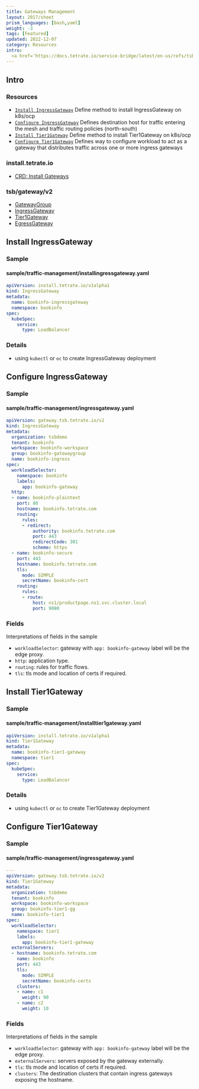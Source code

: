 ```yaml
---
title: Gateways Management
layout: 2017/sheet
prism_languages: [bash,yaml]
weight: -3
tags: [Featured]
updated: 2022-12-07
category: Resources
intro:
  <a href='https://docs.tetrate.io/service-bridge/latest/en-us/refs/tsb/gateway/v2/yaml'>Gateways Settings Management</a>  in TSB.
---
```

## Intro

### Resources

- [`Install IngressGateway`](#install-ingressgateway) Define method to install IngressGateway on k8s/ocp
- [`Configure IngressGateway`](#configure-ingressgateway) Defines destination host for traffic entering the mesh and traffic routing policies (north-south)
- [`Install Tier1Gateway`](#install-tier1gateway) Define method to install Tier1Gateway on k8s/ocp
- [`Configure Tier1Gateway`](#configure-ingressgateway) Defines way to configure workload to act as a gateway that distributes traffic across one or more ingress gateways

### install.tetrate.io
- [CRD: Install Gateways](https://docs.tetrate.io/service-bridge/latest/en-us/refs/install/dataplane/v1alpha1/spec)

### tsb/gateway/v2
- [GatewayGroup](https://docs.tetrate.io/service-bridge/latest/en-us/refs/tsb/gateway/v2/gateway_group)
- [IngressGateway](https://docs.tetrate.io/service-bridge/latest/en-us/refs/tsb/gateway/v2/ingress_gateway)
- [Tier1Gateway](https://docs.tetrate.io/service-bridge/latest/en-us/refs/tsb/gateway/v2/tier1_gateway)
- [EgressGateway](https://docs.tetrate.io/service-bridge/latest/en-us/refs/tsb/gateway/v2/egress_gateway)

## Install IngressGateway

### Sample

#### sample/traffic-management/installingressgateway.yaml

```yaml
apiVersion: install.tetrate.io/v1alpha1
kind: IngressGateway
metadata:
  name: bookinfo-ingressgateway
  namespace: bookinfo
spec:
  kubeSpec:
    service:
      type: LoadBalancer
```

### Details

- using `kubectl` or `oc` to create IngressGateway deployment

## Configure IngressGateway

### Sample

#### sample/traffic-management/ingressgateway.yaml
```yaml
apiVersion: gateway.tsb.tetrate.io/v2
kind: IngressGateway
metadata:
  organization: tsbdemo
  tenant: bookinfo
  workspace: bookinfo-workspace
  group: bookinfo-gatewaygroup
  name: bookinfo-ingress
spec:
  workloadSelector:
    namespace: bookinfo
    labels:
      app: bookinfo-gateway
  http:
  - name: bookinfo-plaintext
    port: 80
    hostname: bookinfo.tetrate.com
    routing:
      rules:
      - redirect:
          authority: bookinfo.tetrate.com
          port: 443
          redirectCode: 301
          scheme: https
  - name: bookinfo-secure
    port: 443
    hostname: bookinfo.tetrate.com
    tls:
      mode: SIMPLE
      secretName: bookinfo-cert
    routing:
      rules:
      - route:
          host: ns1/productpage.ns1.svc.cluster.local
          port: 9080
```

### Fields

Interpretations of fields in the sample
- `workloadSelector`: gateway with `app: bookinfo-gateway` label will be the edge proxy.
- `http`: application type.
- `routing`: rules for traffic flows.
- `tls`: tls mode and location of certs if required.

## Install Tier1Gateway

### Sample

#### sample/traffic-management/installtier1gateway.yaml

```yaml
apiVersion: install.tetrate.io/v1alpha1
kind: Tier1Gateway
metadata:
  name: bookinfo-tier1-gateway
  namespace: tier1
spec:
  kubeSpec:
    service:
      type: LoadBalancer
```

### Details

- using `kubectl` or `oc` to create Tier1Gateway deployment

## Configure Tier1Gateway

### Sample

#### sample/traffic-management/ingressgateway.yaml

```yaml
---
apiVersion: gateway.tsb.tetrate.io/v2
kind: Tier1Gateway
metadata:
  organization: tsbdemo
  tenant: bookinfo
  workspace: bookinfo-workspace
  group: bookinfo-tier1-gg
  name: bookinfo-tier1
spec:
  workloadSelector:
    namespace: tier1
    labels:
      app: bookinfo-tier1-gateway
  externalServers:
  - hostname: bookinfo.tetrate.com
    name: bookinfo
    port: 443
    tls:
      mode: SIMPLE
      secretName: bookinfo-certs
    clusters:
    - name: c1
      weight: 90
    - name: c2
      weight: 10
```

### Fields

Interpretations of fields in the sample
- `workloadSelector`: gateway with `app: bookinfo-gateway` label will be the edge proxy.
- `externalServers`: servers exposed by the gateway externally.
- `tls`: tls mode and location of certs if required.
- `clusters`: The destination clusters that contain ingress gateways exposing the hostname.